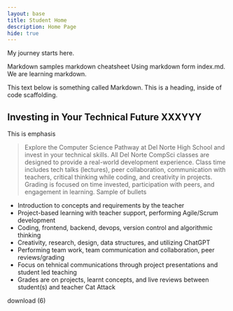 ```yaml
---
layout: base
title: Student Home 
description: Home Page
hide: true
---
```


My journey starts here.

Markdown samples markdown cheatsheet
Using markdown form index.md. We are learning markdown.

This text below is something called Markdown. This is a heading, inside of code scaffolding.
## Investing in Your Technical Future XXXYYY
This is emphasis
> Explore the Computer Science Pathway at Del Norte High School and invest in your technical skills. All Del Norte CompSci classes are designed to provide a real-world development experience. Class time includes tech talks (lectures), peer collaboration, communication with teachers, critical thinking while coding, and creativity in projects. Grading is focused on time invested, participation with peers, and engagement in learning.
Sample of bullets
- Introduction to concepts and requirements by the teacher
- Project-based learning with teacher support, performing Agile/Scrum development
- Coding, frontend, backend, devops, version control and algorithmic thinking
- Creativity, research, design, data structures, and utilizing ChatGPT
- Performing team work, team communication and collaboration, peer reviews/grading
- Focus on tehnical communications through project presentations and student led teaching
- Grades are on projects, learnt concepts, and live reviews between student(s) and teacher
Cat Attack

download (6)

